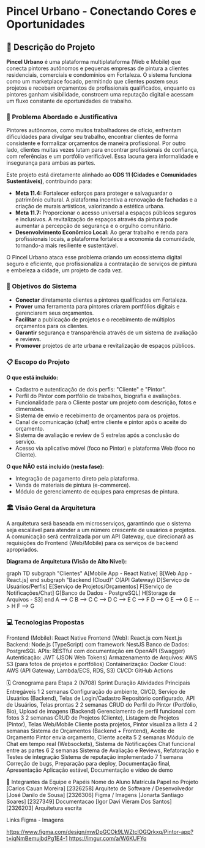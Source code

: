 # Pincel Urbano - Conectando Cores e Oportunidades

## 📝 Descrição do Projeto

**Pincel Urbano** é uma plataforma multiplataforma (Web e Mobile) que conecta pintores autônomos e pequenas empresas de pintura a clientes residenciais, comerciais e condomínios em Fortaleza. O sistema funciona como um marketplace focado, permitindo que clientes postem seus projetos e recebam orçamentos de profissionais qualificados, enquanto os pintores ganham visibilidade, constroem uma reputação digital e acessam um fluxo constante de oportunidades de trabalho.

### 🎯 Problema Abordado e Justificativa

Pintores autônomos, como muitos trabalhadores de ofício, enfrentam dificuldades para divulgar seu trabalho, encontrar clientes de forma consistente e formalizar orçamentos de maneira profissional. Por outro lado, clientes muitas vezes lutam para encontrar profissionais de confiança, com referências e um portfólio verificável. Essa lacuna gera informalidade e insegurança para ambas as partes.

Este projeto está diretamente alinhado ao **ODS 11 (Cidades e Comunidades Sustentáveis)**, contribuindo para:
- **Meta 11.4:** Fortalecer esforços para proteger e salvaguardar o patrimônio cultural. A plataforma incentiva a renovação de fachadas e a criação de murais artísticos, valorizando a estética urbana.
- **Meta 11.7:** Proporcionar o acesso universal a espaços públicos seguros e inclusivos. A revitalização de espaços através da pintura pode aumentar a percepção de segurança e o orgulho comunitário.
- **Desenvolvimento Econômico Local:** Ao gerar trabalho e renda para profissionais locais, a plataforma fortalece a economia da comunidade, tornando-a mais resiliente e sustentável.

O Pincel Urbano ataca esse problema criando um ecossistema digital seguro e eficiente, que profissionaliza a contratação de serviços de pintura e embeleza a cidade, um projeto de cada vez.

### 🚀 Objetivos do Sistema

- **Conectar** diretamente clientes a pintores qualificados em Fortaleza.
- **Prover** uma ferramenta para pintores criarem portfólios digitais e gerenciarem seus orçamentos.
- **Facilitar** a publicação de projetos e o recebimento de múltiplos orçamentos para os clientes.
- **Garantir** segurança e transparência através de um sistema de avaliação e reviews.
- **Promover** projetos de arte urbana e revitalização de espaços públicos.

### 📋 Escopo do Projeto

**O que está incluído:**
- Cadastro e autenticação de dois perfis: "Cliente" e "Pintor".
- Perfil do Pintor com portfólio de trabalhos, biografia e avaliações.
- Funcionalidade para o Cliente postar um projeto com descrição, fotos e dimensões.
- Sistema de envio e recebimento de orçamentos para os projetos.
- Canal de comunicação (chat) entre cliente e pintor após o aceite do orçamento.
- Sistema de avaliação e review de 5 estrelas após a conclusão do serviço.
- Acesso via aplicativo móvel (foco no Pintor) e plataforma Web (foco no Cliente).

**O que NÃO está incluído (nesta fase):**
- Integração de pagamento direto pela plataforma.
- Venda de materiais de pintura (e-commerce).
- Módulo de gerenciamento de equipes para empresas de pintura.

### 🏛️ Visão Geral da Arquitetura

A arquitetura será baseada em microsserviços, garantindo que o sistema seja escalável para atender a um número crescente de usuários e projetos. A comunicação será centralizada por um API Gateway, que direcionará as requisições do Frontend (Web/Mobile) para os serviços de backend apropriados.

**Diagrama de Arquitetura (Visão de Alto Nível):**


graph TD
    subgraph "Clientes"
        A[Mobile App - React Native]
        B[Web App - React.js]
    end
    subgraph "Backend (Cloud)"
        C(API Gateway)
        D[Serviço de Usuários/Perfis]
        E[Serviço de Projetos/Orçamentos]
        F[Serviço de Notificações/Chat]
        G[Banco de Dados - PostgreSQL]
        H[Storage de Arquivos - S3]
    end
    A --> C
    B --> C
    C --> D
    C --> E
    C --> F
    D --> G
    E --> G
    E --> H
    F --> G


### 💻 Tecnologias Propostas

Frontend (Mobile): React Native
Frontend (Web): React.js com Next.js
Backend: Node.js (TypeScript) com framework NestJS
Banco de Dados: PostgreSQL
APIs: RESTful com documentação em OpenAPI (Swagger)
Autenticação: JWT (JSON Web Tokens)
Armazenamento de Arquivos: AWS S3 (para fotos de projetos e portfólios)
Containerização: Docker
Cloud: AWS (API Gateway, Lambda/ECS, RDS, S3)
CI/CD: GitHub Actions

🗓️ Cronograma para Etapa 2 (N708)
Sprint	Duração	Atividades Principais	Entregáveis
1	2 semanas	Configuração do ambiente, CI/CD, Serviço de Usuários (Backend), Telas de Login/Cadastro	Repositório configurado, API de Usuários, Telas prontas
2	2 semanas	CRUD do Perfil do Pintor (Portfólio, Bio), Upload de imagens (Backend)	Gerenciamento de perfil funcional com fotos
3	2 semanas	CRUD de Projetos (Cliente), Listagem de Projetos (Pintor), Telas Web/Mobile	Cliente posta projetos, Pintor visualiza a lista
4	2 semanas	Sistema de Orçamentos (Backend + Frontend), Aceite de Orçamento	Pintor envia orçamento, Cliente aceita
5	2 semanas	Módulo de Chat em tempo real (Websockets), Sistema de Notificações	Chat funcional entre as partes
6	2 semanas	Sistema de Avaliação e Reviews, Refatoração e Testes de integração	Sistema de reputação implementado
7	1 semana	Correção de bugs, Preparação para deploy, Documentação final, Apresentação	Aplicação estável, Documentação e vídeo de demo

👥 Integrantes da Equipe e Papéis
Nome do Aluno	Matrícula	Papel no Projeto
[Carlos Cauan Moreira]	[2326258]	Arquiteto de Software / Desenvolvedor
[José Danilo de Sousa]	[2326306] Figma / Imagens
[Jonarta Santiago Soares]	[2327349]	Documentacao
[Igor Davi Vieram Dos Santos]	[2326203]	Arquitetura escrita


Links Figma - Imagens

https://www.figma.com/design/mwDpGCOk9LWZtclOGQrkxq/Pintor-app?t=iqNmBemujbdPg1E4-1
https://imgur.com/a/W6KUFYq
